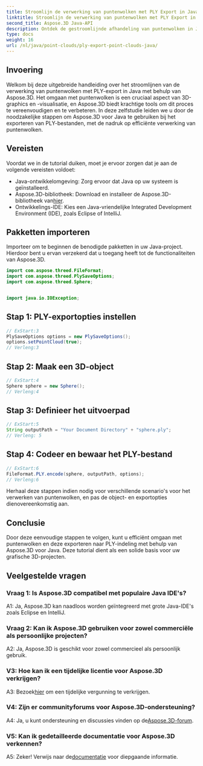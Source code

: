 ```yaml
---
title: Stroomlijn de verwerking van puntenwolken met PLY Export in Java
linktitle: Stroomlijn de verwerking van puntenwolken met PLY Export in Java
second_title: Aspose.3D Java-API
description: Ontdek de gestroomlijnde afhandeling van puntenwolken in Java met Aspose.3D. Leer moeiteloos PLY-bestanden exporteren. Geef uw grafische 3D-projecten een boost met onze stapsgewijze handleiding.
type: docs
weight: 16
url: /nl/java/point-clouds/ply-export-point-clouds-java/
---
```

## Invoering

Welkom bij deze uitgebreide handleiding over het stroomlijnen van de verwerking van puntenwolken met PLY-export in Java met behulp van Aspose.3D. Het omgaan met puntenwolken is een cruciaal aspect van 3D-graphics en -visualisatie, en Aspose.3D biedt krachtige tools om dit proces te vereenvoudigen en te verbeteren. In deze zelfstudie leiden we u door de noodzakelijke stappen om Aspose.3D voor Java te gebruiken bij het exporteren van PLY-bestanden, met de nadruk op efficiënte verwerking van puntenwolken.

## Vereisten

Voordat we in de tutorial duiken, moet je ervoor zorgen dat je aan de volgende vereisten voldoet:

- Java-ontwikkelomgeving: Zorg ervoor dat Java op uw systeem is geïnstalleerd.
-  Aspose.3D-bibliotheek: Download en installeer de Aspose.3D-bibliotheek van[hier](https://releases.aspose.com/3d/java/).
- Ontwikkelings-IDE: Kies een Java-vriendelijke Integrated Development Environment (IDE), zoals Eclipse of IntelliJ.

## Pakketten importeren

Importeer om te beginnen de benodigde pakketten in uw Java-project. Hierdoor bent u ervan verzekerd dat u toegang heeft tot de functionaliteiten van Aspose.3D.

```java
import com.aspose.threed.FileFormat;
import com.aspose.threed.PlySaveOptions;
import com.aspose.threed.Sphere;


import java.io.IOException;
```

## Stap 1: PLY-exportopties instellen

```java
// ExStart:3
PlySaveOptions options = new PlySaveOptions();
options.setPointCloud(true);
// Verleng:3
```

## Stap 2: Maak een 3D-object

```java
// ExStart:4
Sphere sphere = new Sphere();
// Verleng:4
```

## Stap 3: Definieer het uitvoerpad

```java
// ExStart:5
String outputPath = "Your Document Directory" + "sphere.ply";
// Verleng: 5
```

## Stap 4: Codeer en bewaar het PLY-bestand

```java
// ExStart:6
FileFormat.PLY.encode(sphere, outputPath, options);
// Verleng:6
```

Herhaal deze stappen indien nodig voor verschillende scenario's voor het verwerken van puntenwolken, en pas de object- en exportopties dienovereenkomstig aan.

## Conclusie

Door deze eenvoudige stappen te volgen, kunt u efficiënt omgaan met puntenwolken en deze exporteren naar PLY-indeling met behulp van Aspose.3D voor Java. Deze tutorial dient als een solide basis voor uw grafische 3D-projecten.

## Veelgestelde vragen

### Vraag 1: Is Aspose.3D compatibel met populaire Java IDE's?

A1: Ja, Aspose.3D kan naadloos worden geïntegreerd met grote Java-IDE's zoals Eclipse en IntelliJ.

### Vraag 2: Kan ik Aspose.3D gebruiken voor zowel commerciële als persoonlijke projecten?

A2: Ja, Aspose.3D is geschikt voor zowel commercieel als persoonlijk gebruik.

### V3: Hoe kan ik een tijdelijke licentie voor Aspose.3D verkrijgen?

 A3: Bezoek[hier](https://purchase.aspose.com/temporary-license/) om een tijdelijke vergunning te verkrijgen.

### V4: Zijn er communityforums voor Aspose.3D-ondersteuning?

 A4: Ja, u kunt ondersteuning en discussies vinden op de[Aspose.3D-forum](https://forum.aspose.com/c/3d/18).

### V5: Kan ik gedetailleerde documentatie voor Aspose.3D verkennen?

 A5: Zeker! Verwijs naar de[documentatie](https://reference.aspose.com/3d/java/) voor diepgaande informatie.